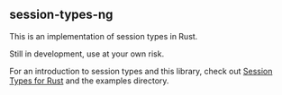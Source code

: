 session-types-ng
-------------

This is an implementation of session types in Rust.

Still in development, use at your own risk.

For an introduction to session types and this library, check out
[Session Types for Rust](http://munksgaard.me/laumann-munksgaard-larsen.pdf) and
the examples directory.
